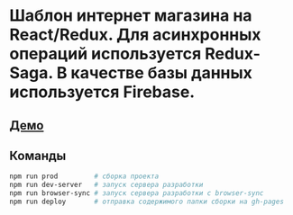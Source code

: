 # Шаблон интернет магазина на React/Redux. Для асинхронных операций используется Redux-Saga. В качестве базы данных используется Firebase.

## [Демо](https://watches-shop.web.app)

## Команды

```bash
npm run prod         # сборка проекта
npm run dev-server   # запуск сервера разработки
npm run browser-sync # запуск сервера разработки с browser-sync
npm run deploy       # отправка содержимого папки сборки на gh-pages